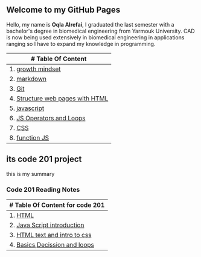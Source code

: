 ## Welcome to my GitHub Pages
Hello,
my name is **Oqla Alrefai**, I graduated the last semester with a bachelor's degree in biomedical engineering from Yarmouk University.
CAD is now being used extensively in biomedical engineering in applications ranging so I have to expand my knowledge in programming.


| # Table Of Content |
| ----------- |
| 1. [growth mindset](https://oqlaalrefai.github.io/reading-notes/growth) |
| 2. [markdown](https://oqlaalrefai.github.io/reading-notes/read1) |
| 3. [Git](https://oqlaalrefai.github.io/reading-notes/read2) |
| 4. [Structure web pages with HTML](https://oqlaalrefai.github.io/reading-notes/read3) |
| 5. [javascript](https://oqlaalrefai.github.io/reading-notes/read4) |
| 6. [JS Operators and Loops](https://oqlaalrefai.github.io/reading-notes/read5) |
| 7. [CSS](https://oqlaalrefai.github.io/reading-notes/read6) |
| 8. [function JS](https://oqlaalrefai.github.io/reading-notes/read7) |

## its code 201 project
this is my summary
### **Code 201 Reading Notes**
| # Table Of Content for code 201 |
| ----------- |
| 1. [HTML](https://oqlaalrefai.github.io/reading-notes/read8) |
| 2. [Java Script introduction](https://oqlaalrefai.github.io/reading-notes/read9) |
| 3. [HTML text and intro to css ](https://oqlaalrefai.github.io/reading-notes/read10)|
| 4. [Basics,Decission and loops ](https://oqlaalrefai.github.io/reading-notes/read11) |